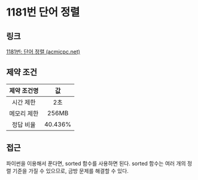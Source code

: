 # 1181번 단어 정렬

## 링크

[1181번: 단어 정렬 (acmicpc.net)](https://www.acmicpc.net/problem/1181)

## 제약 조건

| 제약 조건명 |   값    |
| :---------: | :-----: |
|  시간 제한  |   2초   |
| 메모리 제한 |  256MB  |
|  정답 비율  | 40.436% |

## 접근

파이썬을 이용해서 푼다면, sorted 함수를 사용하면 된다. sorted 함수는 여러 개의 정렬 기준을 가질 수 있으므로, 금방 문제를 해결할 수 있다.
